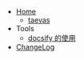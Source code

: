 * [Home](/)
  * [taevas](README.md)
* Tools
  * [docsify 的使用](tools/docsify.md)
* [ChangeLog](changelog.md)